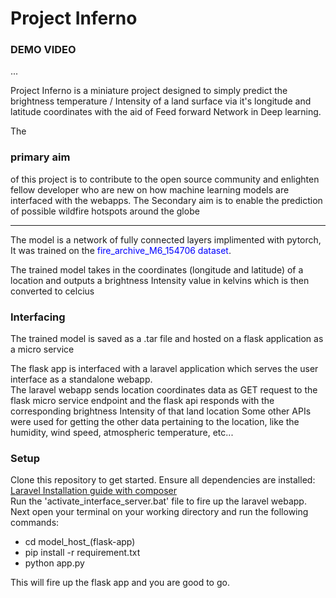 <h1>Project Inferno</h1>

<h3>DEMO VIDEO</h3>
...

<p>Project Inferno is a miniature project designed to simply predict the brightness temperature / Intensity of a land surface via it's longitude and latitude coordinates with the aid of Feed forward Network in Deep learning.</p>

<p>The <h3> primary aim </h3> of this project is to contribute to the open source community and enlighten fellow developer who are new on how machine learning models are interfaced with the webapps.
The </h3> Secondary aim </h3> is to enable the prediction of possible wildfire hotspots around the globe</p>
<hr>
<p> The model is a network of fully connected layers implimented with pytorch, It was trained on the <span style="color:blue;">fire_archive_M6_154706 dataset</span>.</p> 
<p>The trained model takes in the coordinates (longitude and latitude) of a location and outputs a brightness Intensity value in kelvins
 which is then converted to celcius</p>

<h3>Interfacing</h3>
<p>The trained model is saved as a .tar file and hosted on a flask application as a micro service</p>
<p>The flask app is interfaced with a laravel application which serves the user interface as a standalone webapp.<br>
The laravel webapp sends location coordinates data as GET request to the flask micro service endpoint and the flask api responds with
the corresponding brightness Intensity of that land location
Some other APIs were used for getting the other data pertaining to the location, like the humidity, wind speed, atmospheric temperature, etc...
</p>

<h3>Setup</h3>
<p>Clone this repository to get started.
Ensure all dependencies are installed:
<br>
<a href="">Laravel Installation guide with composer</a>
<br>
 Run the 'activate_interface_server.bat' file to fire up the laravel webapp. <br>
Next open your terminal on your working directory and run the following commands:
<ul>
<li>cd model_host_(flask-app)</li>
<li>pip install -r requirement.txt</li>
<li>python app.py</li>
</ul>
This will fire up the flask app and you are good to go.
</p>